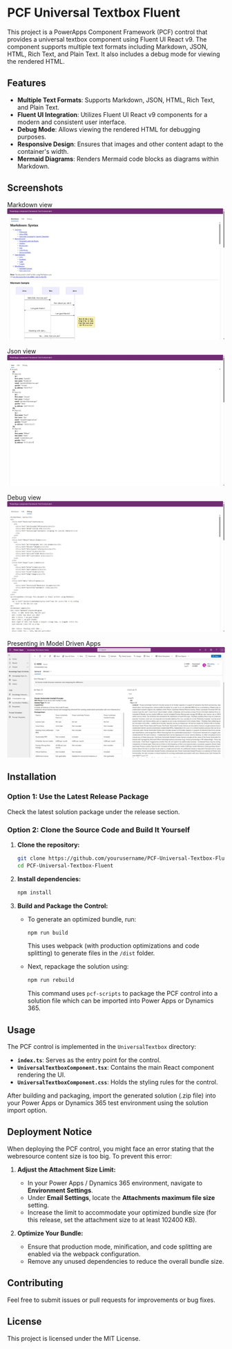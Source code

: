 # PCF Universal Textbox Fluent

This project is a PowerApps Component Framework (PCF) control that provides a universal textbox component using Fluent UI React v9. The component supports multiple text formats including Markdown, JSON, HTML, Rich Text, and Plain Text. It also includes a debug mode for viewing the rendered HTML.

## Features

- **Multiple Text Formats**: Supports Markdown, JSON, HTML, Rich Text, and Plain Text.
- **Fluent UI Integration**: Utilizes Fluent UI React v9 components for a modern and consistent user interface.
- **Debug Mode**: Allows viewing the rendered HTML for debugging purposes.
- **Responsive Design**: Ensures that images and other content adapt to the container's width.
- **Mermaid Diagrams**: Renders Mermaid code blocks as diagrams within Markdown.

## Screenshots
Markdown view  
![alt text](screenshots/markdownview.png)  

Json view  
![alt text](screenshots/jsonview.png)  

Debug view  
![alt text](screenshots/debugview.png)  

Presenting in Model Driven Apps  
![alt text](screenshots/mda.png)

## Installation

### Option 1: Use the Latest Release Package

Check the latest solution package under the release section.

### Option 2: Clone the Source Code and Build It Yourself

1. **Clone the repository:**
   ```sh
   git clone https://github.com/yourusername/PCF-Universal-Textbox-Fluent.git
   cd PCF-Universal-Textbox-Fluent
   ```

2. **Install dependencies:**
   ```sh
   npm install
   ```

3. **Build and Package the Control:**

   - To generate an optimized bundle, run:
     ```sh
     npm run build
     ```
     This uses webpack (with production optimizations and code splitting) to generate files in the `/dist` folder.

   - Next, repackage the solution using:
     ```sh
     npm run rebuild
     ```
     This command uses `pcf-scripts` to package the PCF control into a solution file which can be imported into Power Apps or Dynamics 365.

## Usage

The PCF control is implemented in the `UniversalTextbox` directory:
- **`index.ts`**: Serves as the entry point for the control.
- **`UniversalTextboxComponent.tsx`**: Contains the main React component rendering the UI.
- **`UniversalTextboxComponent.css`**: Holds the styling rules for the control.

After building and packaging, import the generated solution (.zip file) into your Power Apps or Dynamics 365 test environment using the solution import option.

## Deployment Notice

When deploying the PCF control, you might face an error stating that the webresource content size is too big. To prevent this error:

1. **Adjust the Attachment Size Limit:**
   - In your Power Apps / Dynamics 365 environment, navigate to **Environment Settings**.
   - Under **Email Settings**, locate the **Attachments maximum file size** setting.
   - Increase the limit to accommodate your optimized bundle size (for this release, set the attachment size to at least 102400 KB).

2. **Optimize Your Bundle:**
   - Ensure that production mode, minification, and code splitting are enabled via the webpack configuration.
   - Remove any unused dependencies to reduce the overall bundle size.

## Contributing

Feel free to submit issues or pull requests for improvements or bug fixes.

## License

This project is licensed under the MIT License.